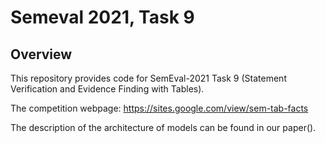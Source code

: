 # Semeval 2021, Task 9

## Overview
This repository provides code for SemEval-2021 Task 9 (Statement Verification and Evidence Finding with Tables).

The competition webpage: https://sites.google.com/view/sem-tab-facts

The description of the architecture of models can be found in our paper().
